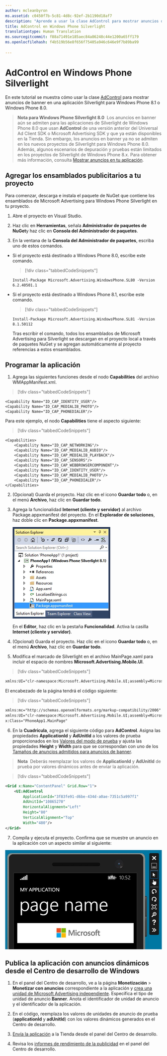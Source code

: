 ```yaml
---
author: mcleanbyron
ms.assetid: c0450f7b-5c81-4d8c-92ef-2b1190d18af7
description: "Aprende a usar la clase AdControl para mostrar anuncios de banner en una aplicación Silverlight para Windows Phone 8.1 o Windows Phone 8.0."
title: AdControl en Windows Phone Silverlight
translationtype: Human Translation
ms.sourcegitcommit: f88a71491e185aec84a86248c44e1200a65ff179
ms.openlocfilehash: f4b519b56e8f656f75405a946c646e9f7b89ba99

---
```


# <a name="adcontrol-in-windows-phone-silverlight"></a>AdControl en Windows Phone Silverlight

En este tutorial se muestra cómo usar la clase [AdControl](https://msdn.microsoft.com/library/windows/apps/hh524191.aspx) para mostrar anuncios de banner en una aplicación Silverlight para Windows Phone 8.1 o Windows Phone 8.0.

> **Nota para Windows Phone Silverlight 8.0**&nbsp;&nbsp;Los anuncios en banner aún se admiten para las aplicaciones de Silverlight de Windows Phone 8.0 que usan **AdControl** de una versión anterior del Universal Ad Client SDK o Microsoft Advertising SDK y que ya están disponibles en la Tienda. Sin embargo, los anuncios en banner ya no se admiten en los nuevos proyectos de Silverlight para Windows Phone 8.0. Además, algunos escenarios de depuración y pruebas están limitados en los proyectos de Silverlight de Windows Phone 8.x. Para obtener más información, consulta [Mostrar anuncios en tu aplicación](display-ads-in-your-app.md#silverlight_support).

## <a name="add-the-advertising-assemblies-to-your-project"></a>Agregar los ensamblados publicitarios a tu proyecto

Para comenzar, descarga e instala el paquete de NuGet que contiene los ensamblados de Microsoft Advertising para Windows Phone Silverlight en tu proyecto.

1.  Abre el proyecto en Visual Studio.

2.  Haz clic en **Herramientas**, señala **Administrador de paquetes de NuGet**y haz clic en **Consola del Administrador de paquetes**.

3.  En la ventana de la **Consola del Administrador de paquetes**, escriba uno de estos comandos.

  * Si el proyecto está destinado a Windows Phone 8.0, escribe este comando.

      > [!div class="tabbedCodeSnippets"]
      ```syntax
      Install-Package Microsoft.Advertising.WindowsPhone.SL80 -Version 6.2.40501.1
      ```

  * Si el proyecto está destinado a Windows Phone 8.1, escribe este comando.

      > [!div class="tabbedCodeSnippets"]
      ```syntax
      Install-Package Microsoft.Advertising.WindowsPhone.SL81 -Version 8.1.50112
      ```

    Tras escribir el comando, todos los ensamblados de Microsoft Advertising para Silverlight se descargan en el proyecto local a través de paquetes NuGet y se agregan automáticamente al proyecto referencias a estos ensamblados.

## <a name="code-your-app"></a>Programar la aplicación


1.  Agrega las siguientes funciones desde el nodo **Capabilities** del archivo WMAppManifest.xml.

  > [!div class="tabbedCodeSnippets"]
  ``` syntax
  <Capability Name="ID_CAP_IDENTITY_USER"/>
  <Capability Name="ID_CAP_MEDIALIB_PHOTO"/>
  <Capability Name="ID_CAP_PHONEDIALER"/>
  ```

  Para este ejemplo, el nodo **Capabilities** tiene el aspecto siguiente:

  > [!div class="tabbedCodeSnippets"]
  ``` syntax
  <Capabilities>
      <Capability Name="ID_CAP_NETWORKING"/>
      <Capability Name="ID_CAP_MEDIALIB_AUDIO"/>
      <Capability Name="ID_CAP_MEDIALIB_PLAYBACK"/>
      <Capability Name="ID_CAP_SENSORS"/>
      <Capability Name="ID_CAP_WEBBROWSERCOMPONENT"/>
      <Capability Name="ID_CAP_IDENTITY_USER"/>
      <Capability Name="ID_CAP_MEDIALIB_PHOTO"/>
      <Capability Name="ID_CAP_PHONEDIALER"/>
  </Capabilities>
  ```

2.  (Opcional) Guarda el proyecto. Haz clic en el icono **Guardar todo** o, en el menú **Archivo**, haz clic en **Guardar todo**.

3.  Agrega la funcionalidad **Internet (cliente y servidor)** al archivo Package.appxmanifest del proyecto. En el **Explorador de soluciones**, haz doble clic en **Package.appxmanifest**.

    ![wp81silverlightmarkup\-solutionexplorer\-packageappxmanifest](images/13-b98c2a1a-69c3-4018-be0a-6ce010e703e7.jpg)

    En el **Editor**, haz clic en la pestaña **Funcionalidad**. Activa la casilla **Internet (cliente y servidor)**.

4.  (Opcional) Guarda el proyecto. Haz clic en el icono **Guardar todo** o, en el menú **Archivo**, haz clic en **Guardar todo**.

5.  Modifica el marcado de Silverlight en el archivo MainPage.xaml para incluir el espacio de nombres **Microsoft.Advertising.Mobile.UI**.

  > [!div class="tabbedCodeSnippets"]
  ``` xml
  xmlns:UI="clr-namespace:Microsoft.Advertising.Mobile.UI;assembly=Microsoft.Advertising.Mobile.UI"
  ```

  El encabezado de la página tendrá el código siguiente:

  > [!div class="tabbedCodeSnippets"]
  ``` xml
  xmlns:mc="http://schemas.openxmlformats.org/markup-compatibility/2006"
  xmlns:UI="clr-namespace:Microsoft.Advertising.Mobile.UI;assembly=Microsoft.Advertising.Mobile.UI"
  x:Class="PhoneApp1.MainPage"
  ```

6.  En la **Cuadrícula**, agrega el siguiente código para **AdControl**. Asigna las propiedades **ApplicationId** y **AdUnitId** a los valores de prueba proporcionados en los [Valores del modo de prueba](test-mode-values.md) y ajusta las propiedades **Height** y **Width** para que se correspondan con uno de los [Tamaños de anuncios admitidos para anuncios de banner](supported-ad-sizes-for-banner-ads.md).

  > **Nota**&nbsp;&nbsp;Deberás reemplazar los valores de **ApplicationId** y **AdUnitId** de prueba por valores dinámicos antes de enviar la aplicación.

  > [!div class="tabbedCodeSnippets"]
  ``` xml
  <Grid x:Name="ContentPanel" Grid.Row="1">
      <UI:AdControl
          ApplicationId="3f83fe91-d6be-434d-a0ae-7351c5a997f1"
          AdUnitId="10865270"
          HorizontalAlignment="Left"
          Height="80"
          VerticalAlignment="Top"
          Width="480"/>
  </Grid>
  ```

7.  Compila y ejecuta el proyecto. Confirma que se muestre un anuncio en la aplicación con un aspecto similar al siguiente:

  ![wp81silverlight\ emulatorwithad](images/13-8db1492f-ae1d-439b-9b78-bed8e22fe996.jpg)

## <a name="release-your-app-with-live-ads-using-dev-center"></a>Publica la aplicación con anuncios dinámicos desde el Centro de desarrollo de Windows

1.  En el panel del Centro de desarrollo, ve a la página **Monetización** &gt; **Monetizar con anuncios** correspondiente a la aplicación y [crea una unidad de Microsoft Advertising independiente](../publish/monetize-with-ads.md). Especifica el tipo de unidad de anuncio **Banner**. Anota el identificador de unidad de anuncio y el identificador de la aplicación.

2.  En el código, reemplaza los valores de unidades de anuncio de prueba (**applicationId** y **adUnitId**) con los valores dinámicos generados en el Centro de desarrollo.

3.  [Envía la aplicación](../publish/app-submissions.md) a la Tienda desde el panel del Centro de desarrollo.

4.  Revisa los [informes de rendimiento de la publicidad](../publish/advertising-performance-report.md) en el panel del Centro de desarrollo.


 



<!--HONumber=Dec16_HO2-->


